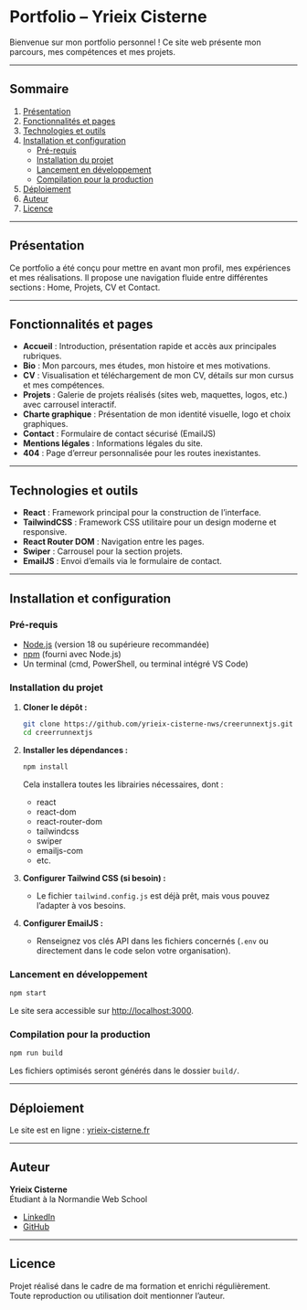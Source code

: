 # Portfolio – Yrieix Cisterne

Bienvenue sur mon portfolio personnel ! Ce site web présente mon parcours, mes compétences et mes projets.

---

## Sommaire

1. [Présentation](#présentation)
2. [Fonctionnalités et pages](#fonctionnalités-et-pages)
3. [Technologies et outils](#technologies-et-outils)
4. [Installation et configuration](#installation-et-configuration)
   - [Pré-requis](#pré-requis)
   - [Installation du projet](#installation-du-projet)
   - [Lancement en développement](#lancement-en-développement)
   - [Compilation pour la production](#compilation-pour-la-production)
5. [Déploiement](#déploiement)
6. [Auteur](#auteur)
7. [Licence](#licence)

---

## Présentation

Ce portfolio a été conçu pour mettre en avant mon profil, mes expériences et mes réalisations. Il propose une navigation fluide entre différentes sections : Home, Projets, CV et Contact.

---

## Fonctionnalités et pages

- **Accueil** : Introduction, présentation rapide et accès aux principales rubriques.
- **Bio** : Mon parcours, mes études, mon histoire et mes motivations.
- **CV** : Visualisation et téléchargement de mon CV, détails sur mon cursus et mes compétences.
- **Projets** : Galerie de projets réalisés (sites web, maquettes, logos, etc.) avec carrousel interactif.
- **Charte graphique** : Présentation de mon identité visuelle, logo et choix graphiques.
- **Contact** : Formulaire de contact sécurisé (EmailJS)
- **Mentions légales** : Informations légales du site.
- **404** : Page d’erreur personnalisée pour les routes inexistantes.

---

## Technologies et outils

- **React** : Framework principal pour la construction de l’interface.
- **TailwindCSS** : Framework CSS utilitaire pour un design moderne et responsive.
- **React Router DOM** : Navigation entre les pages.
- **Swiper** : Carrousel pour la section projets.
- **EmailJS** : Envoi d’emails via le formulaire de contact.

---

## Installation et configuration

### Pré-requis

- [Node.js](https://nodejs.org/) (version 18 ou supérieure recommandée)
- [npm](https://www.npmjs.com/) (fourni avec Node.js)
- Un terminal (cmd, PowerShell, ou terminal intégré VS Code)

### Installation du projet

1. **Cloner le dépôt :**
   ```sh
   git clone https://github.com/yrieix-cisterne-nws/creerunnextjs.git
   cd creerrunnextjs
   ```

2. **Installer les dépendances :**
   ```sh
   npm install
   ```

   Cela installera toutes les librairies nécessaires, dont :
   - react
   - react-dom
   - react-router-dom
   - tailwindcss
   - swiper
   - emailjs-com
   - etc.

3. **Configurer Tailwind CSS (si besoin) :**
   - Le fichier `tailwind.config.js` est déjà prêt, mais vous pouvez l’adapter à vos besoins.

4. **Configurer EmailJS :**
   - Renseignez vos clés API dans les fichiers concernés (`.env` ou directement dans le code selon votre organisation).

### Lancement en développement

```sh
npm start
```
Le site sera accessible sur [http://localhost:3000](http://localhost:3000).

### Compilation pour la production

```sh
npm run build
```
Les fichiers optimisés seront générés dans le dossier `build/`.

---

## Déploiement


Le site est en ligne : [yrieix-cisterne.fr](https://yrieix-cisterne.fr)

---

## Auteur

**Yrieix Cisterne**  
Étudiant à la Normandie Web School 

- [LinkedIn](https://www.linkedin.com/in/yrieix-cisterne)
- [GitHub](https://github.com/yrieix-cisterne-nws)

---

## Licence

Projet réalisé dans le cadre de ma formation et enrichi régulièrement.  
Toute reproduction ou utilisation doit mentionner l’auteur.

